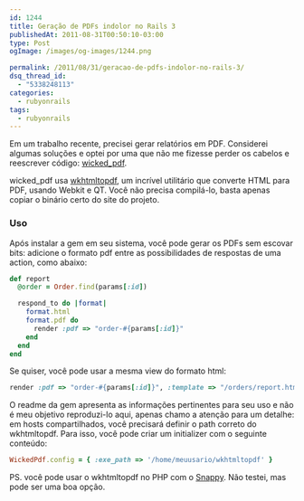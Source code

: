 ```yaml
---
id: 1244
title: Geração de PDFs indolor no Rails 3
publishedAt: 2011-08-31T00:50:10-03:00
type: Post
ogImage: /images/og-images/1244.png

permalink: /2011/08/31/geracao-de-pdfs-indolor-no-rails-3/
dsq_thread_id:
  - "5338248113"
categories:
  - rubyonrails
tags:
  - rubyonrails
---
```

Em um trabalho recente, precisei gerar relatórios em PDF. Considerei algumas soluções e optei por uma que não me fizesse perder os cabelos e reescrever código: <A href="https://github.com/mileszs/wicked_pdf">wicked_pdf</A>.

wicked_pdf usa [wkhtmltopdf](http://code.google.com/p/wkhtmltopdf/), um incrível utilitário que converte HTML para PDF, usando Webkit e QT. Você não precisa compilá-lo, basta apenas copiar o binário certo do site do projeto.

### Uso

Após instalar a gem em seu sistema, você pode gerar os PDFs sem escovar bits: adicione o formato pdf entre as possibilidades de respostas de uma action, como abaixo:

```ruby
def report
  @order = Order.find(params[:id])

  respond_to do |format|
    format.html
    format.pdf do
      render :pdf => "order-#{params[:id]}"
    end
  end  
end
```

Se quiser, você pode usar a mesma view do formato html:

```ruby
render :pdf => "order-#{params[:id]}", :template => "/orders/report.html.erb"
```

O readme da gem apresenta as informações pertinentes para seu uso e não é meu objetivo reproduzi-lo aqui, apenas chamo a atenção para um detalhe: em hosts compartilhados, você precisará definir o path correto do wkhtmltopdf. Para isso, você pode criar um initializer com o seguinte conteúdo:

```ruby
WickedPdf.config = { :exe_path => '/home/meuusario/wkhtmltopdf' }
```

PS. você pode usar o wkhtmltopdf no PHP com o <A href="https://github.com/knplabs/snappy">Snappy</A>. Não testei, mas pode ser uma boa opção.
